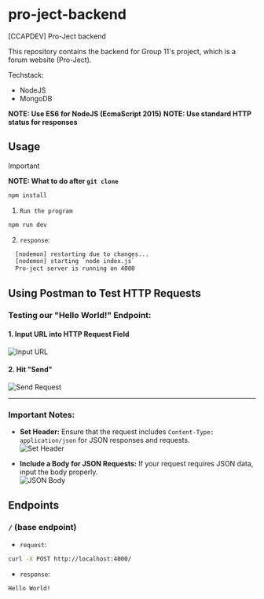 # pro-ject-backend
[CCAPDEV] Pro-Ject backend

This repository contains the backend for Group 11's project, which is a forum website (Pro-Ject).

Techstack:
- NodeJS
- MongoDB

**NOTE: Use ES6 for NodeJS (EcmaScript 2015)**
**NOTE: Use standard HTTP status for responses**

## **Usage**
> [!IMPORTANT]
> **NOTE: What to do after `git clone`**
> ```bash
> npm install
> ```

1. `Run the program`
```bash
npm run dev
```

2. `response`:
```bash
  [nodemon] restarting due to changes...
  [nodemon] starting `node index.js`
  Pro-ject server is running on 4000
```

## Using Postman to Test HTTP Requests

### Testing our "Hello World!" Endpoint:

#### 1. Input URL into HTTP Request Field  
![Input URL](https://github.com/user-attachments/assets/9523c0ca-1a39-4511-97dd-05218c77a98f)

#### 2. Hit "Send"  
![Send Request](https://github.com/user-attachments/assets/cad56ac4-9e47-4c73-802d-49a9389d3fa3)

---

### Important Notes:
- **Set Header:** Ensure that the request includes `Content-Type: application/json` for JSON responses and requests.  
  ![Set Header](https://github.com/user-attachments/assets/4e1c03f3-8364-42b5-92d0-fde6e02ffcc3)

- **Include a Body for JSON Requests:** If your request requires JSON data, input the body properly.  
  ![JSON Body](https://github.com/user-attachments/assets/8131ebec-fc28-4bc1-bef3-38647866bd00)


## **Endpoints**

### `/` (base endpoint)
* `request`:
```bash
curl -X POST http://localhost:4000/
```

* `response`:
```bash
Hello World!
```
